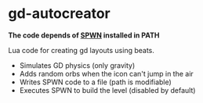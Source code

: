# gd-autocreator

**The code depends of [SPWN](https://github.com/Spu7Nix/SPWN-language) installed in PATH**

Lua code for creating gd layouts using beats.

- Simulates GD physics (only gravity)
- Adds random orbs when the icon can't jump in the air
- Writes SPWN code to a file (path is modifiable)
- Executes SPWN to build the level (disabled by default)
